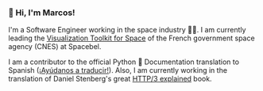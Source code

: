 ### 👋 Hi, I'm Marcos! 

I'm a Software Engineer working in the space industry 👨‍🚀. I am currently leading the [Visualization Toolkit for Space](https://timeloop.fr/vts/) of the French government space agency (CNES) at Spacebel.

I am a contributor to the official Python 🐍 Documentation translation to Spanish ([¡Ayúdanos a traducir!](https://python-docs-es.readthedocs.io/es/3.10/CONTRIBUTING.html)). Also, I am currently working in the translation of Daniel Stenberg's great [HTTP/3 explained](https://http3-explained.haxx.se/) book.

